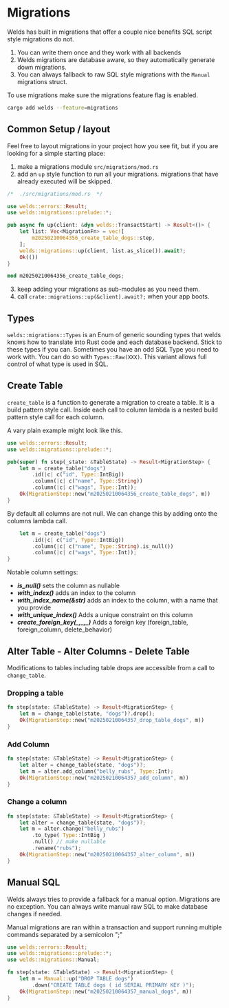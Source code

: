 # Migrations

Welds has built in migrations that offer a couple nice benefits SQL script style migrations do not.

1) You can write them once and they work with all backends
2) Welds migrations are database aware, so they automatically generate down migrations.
3) You can always fallback to raw SQL style migrations with the `Manual` migrations struct.

To use migrations make sure the migrations feature flag is enabled.
```bash
cargo add welds --feature=migrations
```

## Common Setup / layout

Feel free to layout migrations in your project how you see fit, but if you are looking for a simple starting place:

1) make a migrations module `src/migrations/mod.rs`
2) add an `up` style function to run all your migrations. migrations that have already executed will be skipped.

```rust 
/*  ./src/migrations/mod.rs  */

use welds::errors::Result;
use welds::migrations::prelude::*;

pub async fn up(client: &dyn welds::TransactStart) -> Result<()> {
    let list: Vec<MigrationFn> = vec![
        m20250210064356_create_table_dogs::step,
    ];
    welds::migrations::up(client, list.as_slice()).await?;
    Ok(())
}

mod m20250210064356_create_table_dogs;
```

3) keep adding your migrations as sub-modules as you need them.
4) call `crate::migrations::up(&client).await?;` when your app boots.


## Types

`welds::migrations::Types` is an Enum of generic sounding types that welds knows how to translate into Rust code and each database backend. 
Stick to these types if you can. Sometimes you have an odd SQL Type you need to work with.
You can do so with `Types::Raw(XXX)`. This variant allows full control of what type is used in SQL.


## Create Table

`create_table` is a function to generate a migration to create a table.
It is a build pattern style call.
Inside each call to column lambda is a nested build pattern style call for each column.

A vary plain example might look like this.
```rust
use welds::errors::Result;
use welds::migrations::prelude::*;

pub(super) fn step(_state: &TableState) -> Result<MigrationStep> {
    let m = create_table("dogs")
        .id(|c| c("id", Type::IntBig))
        .column(|c| c("name", Type::String))
        .column(|c| c("wags", Type::Int));
    Ok(MigrationStep::new("m20250210064356_create_table_dogs", m))
}
```

By default all columns are not null. We can change this by adding onto the columns lambda call.
```rust
    let m = create_table("dogs")
        .id(|c| c("id", Type::IntBig))
        .column(|c| c("name", Type::String).is_null())
        .column(|c| c("wags", Type::Int));
}
```

Notable column settings:
- ***is_null()*** sets the column as nullable
- ***with_index()*** adds an index to the column
- ***with_index_name(&str)*** adds an index to the column, with a name that you provide
- ***with_unique_index()*** Adds a unique constraint on this column
- ***create_foreign_key(\_,\_,\_)*** Adds a foreign key (foreign_table, foreign_column, delete_behavior)


## Alter Table - Alter Columns - Delete Table

Modifications to tables including table drops are accessible from a call to `change_table`.

### Dropping a table
```rust
fn step(state: &TableState) -> Result<MigrationStep> {
    let m = change_table(state, "dogs")?.drop();
    Ok(MigrationStep::new("m20250210064357_drop_table_dogs", m))
}
```

### Add Column
```rust
fn step(state: &TableState) -> Result<MigrationStep> {
    let alter = change_table(state, "dogs")?;
    let m = alter.add_column("belly_rubs", Type::Int);
    Ok(MigrationStep::new("m20250210064357_add_column", m))
}
```

### Change a column
```rust
fn step(state: &TableState) -> Result<MigrationStep> {
    let alter = change_table(state, "dogs")?;
    let m = alter.change("belly_rubs")
        .to_type( Type::IntBig )
        .null() // make nullable
        .rename("rubs");
    Ok(MigrationStep::new("m20250210064357_alter_column", m))
}
```




## Manual SQL

Welds always tries to provide a fallback for a manual option.
Migrations are no exception.
You can always write manual raw SQL to make database changes if needed.

Manual migrations are ran within a transaction and support running multiple commands separated by a semicolon ";"

```rust
use welds::errors::Result;
use welds::migrations::prelude::*;
use welds::migrations::Manual;

fn step(state: &TableState) -> Result<MigrationStep> {
    let m = Manual::up("DROP TABLE dogs")
        .down("CREATE TABLE dogs ( id SERIAL PRIMARY KEY )");
    Ok(MigrationStep::new("m20250210064357_manual_dogs", m))
}
```
